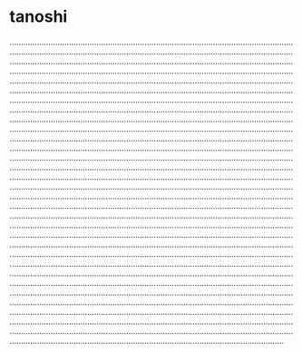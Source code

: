 # tanoshi

............................................................................................................................................................................................................................................................................................................................................................................................................................................................................................................................................................................................................................................................................................................................................................................................................................................................................................................................................................................................................................................................................................................................................................................................................................................................................................................................................................................................................................................................................................................................................................................................................................................................................................................................................................................................................................................................................................................................................................................................................................................................................................................................................................................................................................................................................................................................................................................................................................................................................................................................................................................................................................................................................................................................................................................................................................................................................................................................................................................................................................................................................................................................................................................................................................................................................................................................................................................................................................................................................................................................................................................................................................................................................................................................................................................................................................................................................................................................................................................................................................................................................................................................